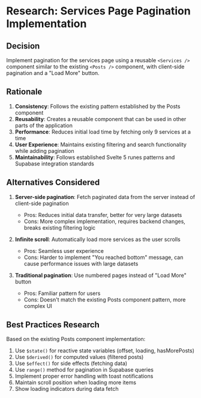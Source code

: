 # Research: Services Page Pagination Implementation

## Decision
Implement pagination for the services page using a reusable `<Services />` component similar to the existing `<Posts />` component, with client-side pagination and a "Load More" button.

## Rationale
1. **Consistency**: Follows the existing pattern established by the Posts component
2. **Reusability**: Creates a reusable component that can be used in other parts of the application
3. **Performance**: Reduces initial load time by fetching only 9 services at a time
4. **User Experience**: Maintains existing filtering and search functionality while adding pagination
5. **Maintainability**: Follows established Svelte 5 runes patterns and Supabase integration standards

## Alternatives Considered
1. **Server-side pagination**: Fetch paginated data from the server instead of client-side pagination
   - Pros: Reduces initial data transfer, better for very large datasets
   - Cons: More complex implementation, requires backend changes, breaks existing filtering logic

2. **Infinite scroll**: Automatically load more services as the user scrolls
   - Pros: Seamless user experience
   - Cons: Harder to implement "You reached bottom" message, can cause performance issues with large datasets

3. **Traditional pagination**: Use numbered pages instead of "Load More" button
   - Pros: Familiar pattern for users
   - Cons: Doesn't match the existing Posts component pattern, more complex UI

## Best Practices Research
Based on the existing Posts component implementation:
1. Use `$state()` for reactive state variables (offset, loading, hasMorePosts)
2. Use `$derived()` for computed values (filtered posts)
3. Use `$effect()` for side effects (fetching data)
4. Use `range()` method for pagination in Supabase queries
5. Implement proper error handling with toast notifications
6. Maintain scroll position when loading more items
7. Show loading indicators during data fetch